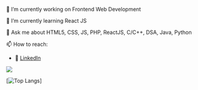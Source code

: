 🔭 I’m currently working on Frontend Web Development

🌱 I’m currently learning React JS

💬 Ask me about HTML5, CSS, JS, PHP, ReactJS, C/C++, DSA, Java, Python

📫 How to reach:
- :office: [LinkedIn](https://www.linkedin.com/in/ripunjaynarula/)

  
<img src="https://github-readme-stats.vercel.app/api?username=ripunjaynarula&&show_icons=true&title_color=ffffff&icon_color=bb2acf&text_color=daf7dc&bg_color=151515">


[![Top Langs](https://github-readme-stats.vercel.app/api/top-langs/?username=ripunjaynarula)]
